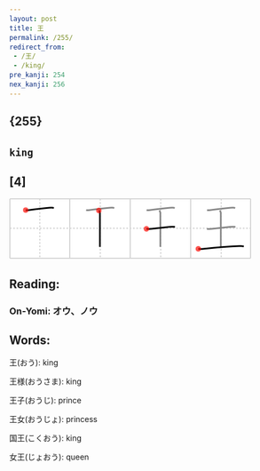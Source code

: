 ```yaml
---
layout: post
title: 王
permalink: /255/
redirect_from:
 - /王/
 - /king/
pre_kanji: 254
nex_kanji: 256
---
```


## {255}

## `king`

## [4]

<div class="stroke"><img src="../images/E78E8B.png" /></div>

## Reading:

### On-Yomi: オウ、ノウ

## Words:

王(おう): king

王様(おうさま): king

王子(おうじ): prince

王女(おうじょ): princess

国王(こくおう): king

女王(じょおう): queen
